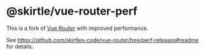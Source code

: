 # @skirtle/vue-router-perf

This is a fork of [Vue Router](https://github.com/vuejs/router) with improved performance.

See <https://github.com/skirtles-code/vue-router/tree/perf-releases#readme> for details.
